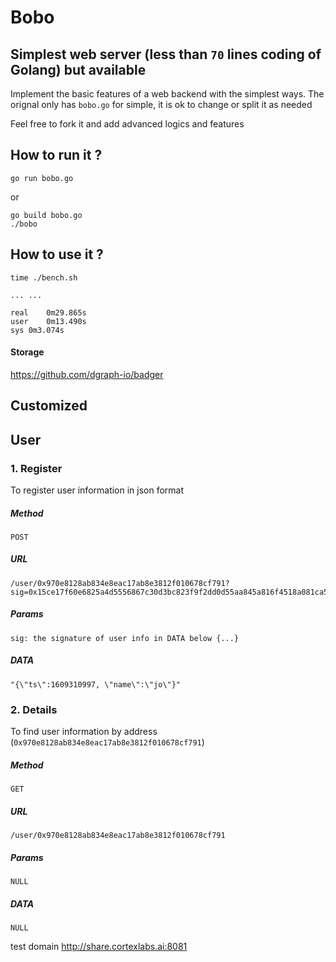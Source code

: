 # Bobo

## Simplest web server (less than ```70``` lines coding of Golang) but available

Implement the basic features of a web backend with the simplest ways. The orignal only has ```bobo.go``` for simple, it is ok to change or split it as needed

Feel free to fork it and add advanced logics and features

## How to run it ?
```
go run bobo.go
```
or 
```
go build bobo.go
./bobo
```
## How to use it ?
```
time ./bench.sh

... ...

real	0m29.865s
user	0m13.490s
sys	0m3.074s
```

#### Storage
https://github.com/dgraph-io/badger

## Customized
## User
### 1. Register
To register user information in json format
##### Method
```
POST
```
##### URL
```
/user/0x970e8128ab834e8eac17ab8e3812f010678cf791?sig=0x15ce17f60e6825a4d5556867c30d3bc823f9f2dd0d55aa845a816f4518a081ca5e2c9fea9ec552e861d015306c6c7c4132135e97b0e695e01c751c51e5e7075d01
```
##### Params
```
sig: the signature of user info in DATA below {...}
```

##### DATA
```
"{\"ts\":1609310997, \"name\":\"jo\"}"
```

### 2. Details
To find user information by address (```0x970e8128ab834e8eac17ab8e3812f010678cf791```)
##### Method
```
GET
```
##### URL
```
/user/0x970e8128ab834e8eac17ab8e3812f010678cf791
```
##### Params
```
NULL
```

##### DATA
```
NULL
```

test domain http://share.cortexlabs.ai:8081
